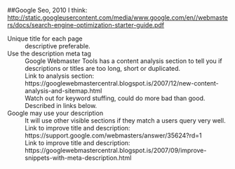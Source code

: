 ##Google Seo, 2010 I think: http://static.googleusercontent.com/media/www.google.com/en//webmasters/docs/search-engine-optimization-starter-guide.pdf

<dl>
  <dt>Unique title for each page</dt>
  <dd>descriptive preferable.</dd>

  <dt>Use the description meta tag</dt>
  <dd>Google Webmaster Tools has a content analysis section to tell you if descriptions or titles are too long, short or duplicated.</dd>
  <dd>Link to analysis section: https://googlewebmastercentral.blogspot.is/2007/12/new-content-analysis-and-sitemap.html</dd>
  <dd>Watch out for keyword stuffing, could do more bad than good. Described in links below.</dd>
  
  <dt>Google may use your description</dt>
  <dd>It will use other visible sections if they match a users query very well.</dd>
  <dd>Link to improve title and description: https://support.google.com/webmasters/answer/35624?rd=1</dd>
  <dd>Link to improve title and description: https://googlewebmastercentral.blogspot.is/2007/09/improve-snippets-with-meta-description.html</dd>
  
  <dt></dt>
  <dd></dd>
</dl>
